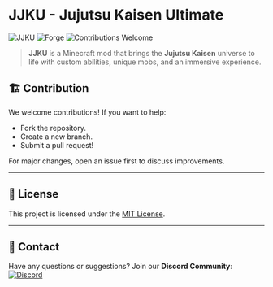 # JJKU - Jujutsu Kaisen Ultimate

![JJKU](https://img.shields.io/badge/Minecraft-1.20.1-blue?style=for-the-badge)
![Forge](https://img.shields.io/badge/Forge-1.20.1-orange?style=for-the-badge)
![Contributions Welcome](https://img.shields.io/badge/Contributions-Welcome-brightgreen?style=for-the-badge)

> **JJKU** is a Minecraft mod that brings the **Jujutsu Kaisen** universe to life with custom abilities, unique mobs, and an immersive experience.

## 🏗️ Contribution

We welcome contributions! If you want to help:
- Fork the repository.
- Create a new branch.
- Submit a pull request!

For major changes, open an issue first to discuss improvements.

---

## 📜 License

This project is licensed under the [MIT License](LICENSE).

---

## 📩 Contact

Have any questions or suggestions? Join our **Discord Community**:
[![Discord](https://img.shields.io/discord/000000000000?color=5865F2&label=Discord&logo=discord&logoColor=white&style=for-the-badge)](https://discord.gg/2XRUDaaV)
